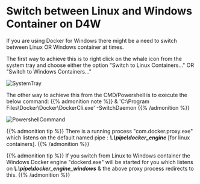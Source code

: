 # Switch between Linux and Windows Container on D4W


If you are using Docker for Windows there might be a need to switch between Linux OR Windows container at times.


The first way to achieve this is to right click on the whale icon from the system tray and choose either the option "Switch to Linux Containers..." OR "Switch to Windows Containers..."

 ![SystemTray](/images/systemtray.png)

 The other way to achieve this from the CMD/Powershell is to execute the below command:
{{% admonition note %}}
        & 'C:\Program Files\Docker\Docker\DockerCli.exe' -SwitchDaemon
{{% /admonition %}}

![PowershellCommand](/images/powershell1.png)


{{% admonition tip %}}
There is a running process "com.docker.proxy.exe" which listens on the default named pipe : ***\\.\\pipe\\docker_engine*** [for linux containers].
{{% /admonition %}}

{{% admonition tip %}}
If you switch from Linux to Windows container the Windows Docker engine "dockerd.exe" will be started for you which listens on ***\\.\\pipe\\docker_engine_windows*** & the above proxy process redirects to this.
{{% /admonition %}}